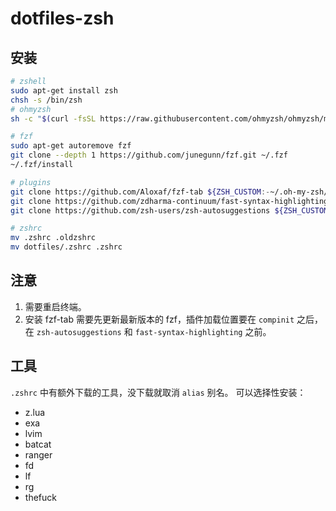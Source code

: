 # dotfiles-zsh

## 安装

```sh
# zshell
sudo apt-get install zsh
chsh -s /bin/zsh
# ohmyzsh
sh -c "$(curl -fsSL https://raw.githubusercontent.com/ohmyzsh/ohmyzsh/master/tools/install.sh)"

# fzf
sudo apt-get autoremove fzf
git clone --depth 1 https://github.com/junegunn/fzf.git ~/.fzf
~/.fzf/install

# plugins
git clone https://github.com/Aloxaf/fzf-tab ${ZSH_CUSTOM:-~/.oh-my-zsh/custom}/plugins/fzf-tab
git clone https://github.com/zdharma-continuum/fast-syntax-highlighting.git ${ZSH_CUSTOM:-$HOME/.oh-my-zsh/custom}/plugins/fast-syntax-highlighting
git clone https://github.com/zsh-users/zsh-autosuggestions ${ZSH_CUSTOM:-~/.oh-my-zsh/custom}/plugins/zsh-autosuggestions

# zshrc
mv .zshrc .oldzshrc
mv dotfiles/.zshrc .zshrc
```

## 注意

1. 需要重启终端。
2. 安装 fzf-tab 需要先更新最新版本的 fzf，插件加载位置要在 `compinit` 之后，在
`zsh-autosuggestions` 和
`fast-syntax-highlighting` 之前。

## 工具

 `.zshrc` 中有额外下载的工具，没下载就取消 `alias` 别名。
 可以选择性安装：

- z.lua
- exa
- lvim
- batcat
- ranger
- fd
- lf
- rg
- thefuck
